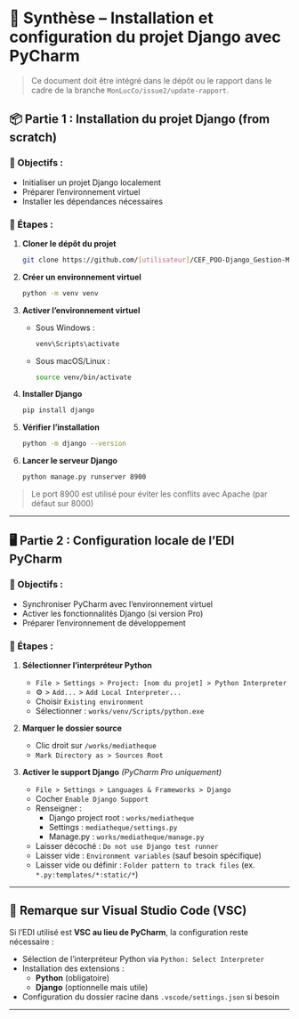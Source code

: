# 🧾 Synthèse – Installation et configuration du projet Django avec PyCharm

> Ce document doit être intégré dans le dépôt ou le rapport dans le cadre de la branche `MonLucCo/issue2/update-rapport`.

## 📦 Partie 1 : Installation du projet Django (from scratch)

### 🔹 Objectifs :
- Initialiser un projet Django localement
- Préparer l’environnement virtuel
- Installer les dépendances nécessaires

### 🔹 Étapes :

1. **Cloner le dépôt du projet**
   ```bash
   git clone https://github.com/[utilisateur]/CEF_POO-Django_Gestion-Mediatheque_Test-version.git
   ```

2. **Créer un environnement virtuel**
   ```bash
   python -m venv venv
   ```

3. **Activer l’environnement virtuel**

   - Sous Windows :
     ```bash
     venv\Scripts\activate
     ```
   - Sous macOS/Linux :
     ```bash
     source venv/bin/activate
     ```

4. **Installer Django**
   ```bash
   pip install django
   ```

5. **Vérifier l’installation**
   ```bash
   python -m django --version
   ```

6. **Lancer le serveur Django**
   ```bash
   python manage.py runserver 8900
   ```

> Le port 8900 est utilisé pour éviter les conflits avec Apache (par défaut sur 8000)

---

## 🖥️ Partie 2 : Configuration locale de l’EDI PyCharm

### 🔹 Objectifs :
- Synchroniser PyCharm avec l’environnement virtuel
- Activer les fonctionnalités Django (si version Pro)
- Préparer l’environnement de développement

### 🔹 Étapes :

1. **Sélectionner l’interpréteur Python**
   - `File > Settings > Project: [nom du projet] > Python Interpreter`
   - ⚙️ > `Add...` > `Add Local Interpreter...`
   - Choisir `Existing environment`
   - Sélectionner : `works/venv/Scripts/python.exe`

2. **Marquer le dossier source**
   - Clic droit sur `/works/mediatheque`
   - `Mark Directory as > Sources Root`

3. **Activer le support Django** *(PyCharm Pro uniquement)*
   - `File > Settings > Languages & Frameworks > Django`
   - Cocher `Enable Django Support`
   - Renseigner :
     - Django project root : `works/mediatheque`
     - Settings : `mediatheque/settings.py`
     - Manage.py : `works/mediatheque/manage.py`
   - Laisser décoché : `Do not use Django test runner`
   - Laisser vide : `Environment variables` (sauf besoin spécifique)
   - Laisser vide ou définir : `Folder pattern to track files` (ex. `*.py:templates/*:static/*`)

---

## 🧠 Remarque sur Visual Studio Code (VSC)

Si l’EDI utilisé est **VSC au lieu de PyCharm**, la configuration reste nécessaire :

- Sélection de l’interpréteur Python via `Python: Select Interpreter`
- Installation des extensions :
  - **Python** (obligatoire)
  - **Django** (optionnelle mais utile)
- Configuration du dossier racine dans `.vscode/settings.json` si besoin

---

